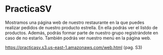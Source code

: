 # PracticaSV
Mostramos una página web de nuestro restaurante en la que puedes realizar pedidos de nuestro producto estrella. En ella podrás ver el listdo de productos. Además, podrás formar parte de nuestro grupo registrándote en caso de no estarlo. También podrás ver nuestro menú en la página web.

https://practicasv.s3.us-east-1.amazonaws.com/web.html (pag. S3)
